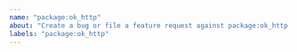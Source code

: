 ```yaml
---
name: "package:ok_http"
about: "Create a bug or file a feature request against package:ok_http."
labels: "package:ok_http"
---
```

